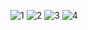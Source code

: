 ![1](https://github.com/belayawi/FoodPreferenceSurvey/assets/15051212/3a57f16f-d0fb-45a0-bf44-bbd01e0d7d11)
![2](https://github.com/belayawi/FoodPreferenceSurvey/assets/15051212/4e732738-2847-408f-aa8a-1877cf69ed1d)
![3](https://github.com/belayawi/FoodPreferenceSurvey/assets/15051212/b14b24c2-0fd8-4ee6-b1e7-8efd29200f3e)
![4](https://github.com/belayawi/FoodPreferenceSurvey/assets/15051212/2e45ac15-dc42-42d1-ad86-b5d72728bb89)
